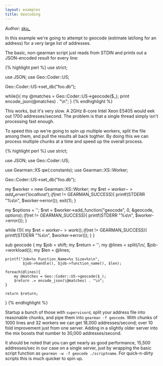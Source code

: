```yaml
---
layout: examples
title: Geocoding
---
```


_Author:_ [sku_](http://twitter.com/sku_)

In this example we're going to attempt to geocode (estimate lat/long for an
address) for a very large list of addresses.

The basic, non-gearman script just reads from STDIN and prints out
a JSON-encoded result for every line:

<div class="code-tabs">

{% highlight perl %}
use strict;

use JSON;
use Geo::Coder::US;

Geo::Coder::US->set_db("foo.db");

while(<STDIN>){
    my @matches = Geo::Coder::US->geocode($_);
    print encode_json(\@matches) . "\n";
}
{% endhighlight %}

</div>

This works, but it's very slow. A 2GHz 8-core Intel Xeon E5405 would eek out
1700 addresses/second. The problem is that a single thread simply isn't
processing fast enough.

To speed this up we're going to spin up multiple workers, split the file among
them, and pull the results all back togther. By doing this we can process
multiple chunks at a time and speed up the overall process.

<div class="code-tabs">

{% highlight perl %}
use strict;

use JSON;
use Geo::Coder::US;

use Gearman::XS qw(:constants);
use Gearman::XS::Worker;

Geo::Coder::US->set_db("foo.db");

my $worker = new Gearman::XS::Worker;
my $ret = $worker->add_server('localhost');
if ($ret != GEARMAN_SUCCESS){
    printf(STDERR "%s\n", $worker->error());
    exit(1);
}

my $options = '';
$ret = $worker->add_function("geocode", 0, \&geocode, $options);
if ($ret != GEARMAN_SUCCESS){
    printf(STDERR "%s\n", $worker->error());
}

while (1){
    my $ret = $worker->work();
    if ($ret != GEARMAN_SUCCESS){
        printf(STDERR "%s\n", $worker->error());
    }
}

sub geocode {
    my $job = shift;
    my $return = '';
    my @lines = split(/\n/, $job->workload());
    my $len = @lines;

    printf("Job=%s Function_Name=%s Size=%s\n",
            $job->handle(), $job->function_name(), $len);

    foreach(@lines){
    	my @matches = Geo::Coder::US->geocode($_);
    	$return .= encode_json(\@matches) . "\n";
    }

    return $return;
}
{% endhighlight %}

</div>

Startup a bunch of those with `supervisord`, split your address file into
reasonable chunks, and pipe them into `gearman -f geocode`. With chunks of 1000
lines and 32 workers we can get 18,000 addresses/second; over 10 fold
improvement just from one server. Adding in a slightly older server into the
mix boosts that number to 30,000 addresses/second.

It should be noted that you can get nearly as good performance, 15,500
addresses/sec in our case on a single server, just by wrapping the basic script
function as `gearman -w -f geocode ./scriptname`. For quick-n-dirty scripts
this is much quicker to spin up.
